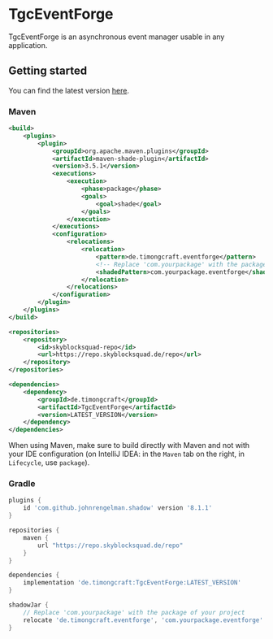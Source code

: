 # TgcEventForge
TgcEventForge is an asynchronous event manager usable in any application.

## Getting started
You can find the latest version [here](https://repo.skyblocksquad.de/#/repo/de/timongcraft/TgcEventForge).

### Maven

```xml
<build>
    <plugins>
        <plugin>
            <groupId>org.apache.maven.plugins</groupId>
            <artifactId>maven-shade-plugin</artifactId>
            <version>3.5.1</version>
            <executions>
                <execution>
                    <phase>package</phase>
                    <goals>
                        <goal>shade</goal>
                    </goals>
                </execution>
            </executions>
            <configuration>
                <relocations>
                    <relocation>
                        <pattern>de.timongcraft.eventforge</pattern>
                        <!-- Replace 'com.yourpackage' with the package of your project ! -->
                        <shadedPattern>com.yourpackage.eventforge</shadedPattern>
                    </relocation>
                </relocations>
            </configuration>
        </plugin>
    </plugins>
</build>

<repositories>
    <repository>
        <id>skyblocksquad-repo</id>
        <url>https://repo.skyblocksquad.de/repo</url>
    </repository>
</repositories>

<dependencies>
    <dependency>
        <groupId>de.timongcraft</groupId>
        <artifactId>TgcEventForge</artifactId>
        <version>LATEST_VERSION</version>
    </dependency>
</dependencies>
```

When using Maven, make sure to build directly with Maven and not with your IDE configuration (on IntelliJ IDEA: in the `Maven` tab on the right, in `Lifecycle`, use `package`).

### Gradle

```groovy
plugins {
    id 'com.github.johnrengelman.shadow' version '8.1.1'
}

repositories {
    maven {
        url "https://repo.skyblocksquad.de/repo"
    }
}

dependencies {
    implementation 'de.timongcraft:TgcEventForge:LATEST_VERSION'
}

shadowJar {
    // Replace 'com.yourpackage' with the package of your project 
    relocate 'de.timongcraft.eventforge', 'com.yourpackage.eventforge'
}
```